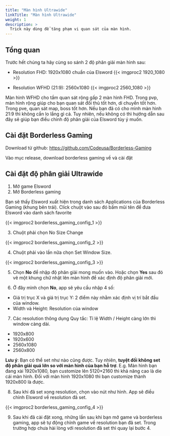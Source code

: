 ```yaml
---
title: "Màn hình Ultrawide"
linkTitle: "Màn hình Ultrawide"
weight: 1
description: >
  Trick này dùng để tăng phạm vi quan sát của màn hình.
---
```


## Tổng quan

Trước hết chúng ta hãy cùng so sánh 2 độ phân giải màn hình sau:
- Resolution FHD: 1920x1080 chuẩn của Elsword
{{< imgproc2 1920_1080 >}}

- Resolution WFHD (21:9): 2560x1080
{{< imgproc2 2560_1080 >}}

Màn hình WFHD cho tầm quan sát rộng gấp 2 màn hình FHD. Trong pvp, màn hình rộng giúp cho bạn quan sát đối thủ tốt hơn, di chuyển tốt hơn. Trong pve, quan sát map, boss tốt hơn. Nếu bạn đã có cho mình màn hình 21:9 thì không cần lo lắng gì cả. Tuy nhiên, nếu không có thì hướng dẫn sau đây sẽ giúp bạn điều chỉnh độ phân giải của Elsword tùy ý muốn.

## Cài đặt Borderless Gaming

Download từ github: https://github.com/Codeusa/Borderless-Gaming

Vào mục release, download borderless gaming về và cài đặt

## Cài đặt độ phân giải Ultrawide

1. Mở game Elsword
2. Mở Borderless gaming

Bạn sẽ thấy Elsword xuất hiện trong danh sách Applications của Borderless Gaming (khung bên trái). Click chuột vào sau đó bấm mũi tên để đưa Elsword vào danh sách favorite

{{< imgproc2 borderless_gaming_config_1 >}}

3. Chuột phải chọn No Size Change

{{< imgproc2 borderless_gaming_config_2 >}}

4. Chuột phải vào lần nữa chọn Set Window Size.

{{< imgproc2 borderless_gaming_config_3 >}}

5. Chọn **No** để nhập độ phân giải mong muốn vào. Hoặc chọn **Yes** sau đó vẽ một khung chữ nhật lên màn hình để xác định độ phân giải mới.

6. Ở đây mình chọn **No**, app sẽ yêu cầu nhập 4 số:
- Giá trị trục X và giá trị trục Y: 2 điểm này nhằm xác định vị trí bắt đầu của window.
- Width và Height: Resolution của window
7. Các resolution thông dụng
Quy tắc: Tỉ lệ Width / Height càng lớn thì window càng dài.
- 1920x800
- 1920x600
- 2560x1080
- 2560x800

**Lưu ý**: Bạn có thể set như nào cũng được. Tuy nhiên, **tuyệt đối không set độ phân giải quá lớn so với màn hình của bạn hỗ trợ**. E.g. Màn hình bạn đang xài 1920x1080, bạn customize lên 5120×2160 thì khả năng cao là die cái màn hình. Đối với màn hình 1920x1080 thì bạn customize thành 1920x800 là được.

8. Sau khi đã set xong resolution, chọn vào nút như hình. App sẽ điều chỉnh Elsword về resolution đã set.

{{< imgproc2 borderless_gaming_config_4 >}}

9. Sau khi đã cài đặt xong, những lần sau khi bạn mở game và borderless gaming, app sẽ tự động chỉnh game về resolution bạn đã set. Trong trường hợp chưa hài lòng với resolution đã set thì quay lại bước 4.